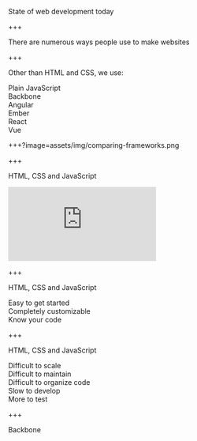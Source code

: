 State of web development today

+++

There are numerous ways people use to make websites

+++

Other than HTML and CSS, we use:

<div class="align-points">
	<span class="fragment">
		<i class="fa fa-tag"></i> Plain JavaScript
	</span><br/>
	<span class="fragment">
		<i class="fa fa-tag"></i> Backbone
	</span><br/>
	<span class="fragment">
		<i class="fa fa-tag"></i> Angular
	</span><br/>
	<span class="fragment">
		<i class="fa fa-tag"></i> Ember
	</span><br/>
	<span class="fragment">
		<i class="fa fa-tag"></i> React
	</span><br/>
	<span class="fragment">
		<i class="fa fa-tag"></i> Vue
	</span><br/>
</div>

+++?image=assets/img/comparing-frameworks.png

+++

HTML, CSS and JavaScript

<iframe
	class="jsfiddle"
	src="https://jsfiddle.net/suddi/xmj93Lzd/embedded/js,html,css,result/dark/"
	allowfullscreen="allowfullscreen"
	frameborder="0">
</iframe>

+++

HTML, CSS and JavaScript

<div class="align-points">
	<span class="fragment">
		<i class="fa fa-check"></i> Easy to get started
	</span><br/>
	<span class="fragment">
		<i class="fa fa-check"></i> Completely customizable
	</span><br/>
	<span class="fragment">
		<i class="fa fa-check"></i> Know your code
	</span><br/>
</div>

+++

HTML, CSS and JavaScript

<div class="align-points">
	<span class="fragment">
		<i class="fa fa-close"></i> Difficult to scale
	</span><br/>
	<span class="fragment">
		<i class="fa fa-close"></i> Difficult to maintain
	</span><br/>
	<span class="fragment">
		<i class="fa fa-check"></i> Difficult to organize code
	</span><br/>
	<span class="fragment">
		<i class="fa fa-check"></i> Slow to develop
	</span><br/>
	<span class="fragment">
		<i class="fa fa-check"></i> More to test
	</span><br/>
</div>

+++

Backbone

````
